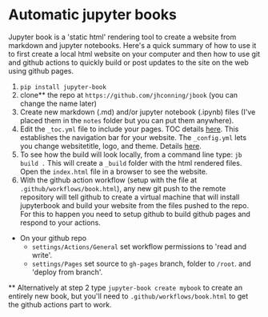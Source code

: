# Automatic jupyter books 

Jupyter book is a 'static html' rendering tool to create a website from markdown and jupyter notebooks. Here's a quick summary of how to use it to first create a local html website on your computer and then how to use git and github actions to quickly build or post updates to the site on the web using github pages. 

1. `pip install jupyter-book`
2. clone** the repo at `https://github.com/jhconning/jbook`  (you can change the name later)
3. Create new markdown (.md) and/or jupyter notebook (.ipynb) files (I've placed them in the `notes` folder but you can put them anywhere). 
3. Edit the `_toc.yml` file to include your pages. TOC details [here](https://jupyterbook.org/en/stable/structure/toc.html).  This establishes the navigation bar for your website.
The `_config.yml` lets you change websitetitle, logo, and theme.  Details [here](https://jupyterbook.org/en/stable/customize/config.html).
4. To see how the build will look locally, from a command line type: `jb build .` 
   This will create a `_build` folder with the html rendered files.  Open the `index.html` file in a browser to see the website.  
5. With the github action workflow (setup with the file at `.github/workflows/book.html`), any new git push to the remote repository will tell github to create a virtual machine that will install jupyterbook and build your website from the files pushed to the repo.  For this to happen you need to setup github to build github pages and respond to your actions.
  - On your github repo 
      - `settings/Actions/General` set workflow permissions to 'read and write'.  
      - `settings/Pages` set source to `gh-pages` branch, folder to `/root`.  and 'deploy from branch'.


** Alternatively at step 2 type `jupyter-book create mybook` to create an entirely new book, but you'll need to `.github/workflows/book.html` to get the github actions part to work.